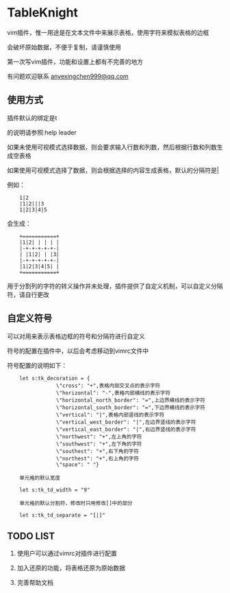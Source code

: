 TableKnight
===========

vim插件，惟一用途是在文本文件中来展示表格，使用字符来模拟表格的边框

会破坏原始数据，不便于复制，请谨慎使用

第一次写vim插件，功能和设置上都有不完善的地方

有问题欢迎联系 anyexingchen999@qq.com

使用方式
-----------

插件默认的绑定是<leader>t

<leader>的说明请参照:help leader

如果未使用可视模式选择数据，则会要求输入行数和列数，然后根据行数和列数生成空表格

如果使用可视模式选择了数据，则会根据选择的内容生成表格，默认的分隔符是|

例如：

		1|2
		|1|2|||3
		1|2|3|4|5

会生成：

		+===========+
		|1|2| | | | |
		|-+-+-+-+-+-|
		| |1|2| | |3|
		|-+-+-+-+-+-|
		|1|2|3|4|5| |
		+===========+

用于分割列的字符的转义操作并未处理，插件提供了自定义机制，可以自定义分隔符，请自行更改

自定义符号
-----------

可以对用来表示表格边框的符号和分隔符进行自定义

符号的配置在插件中，以后会考虑移动到vimrc文件中

符号配置的说明如下：

		let s:tk_decoration = {
					\"cross": "+",表格内部交叉点的表示字符
					\"horizontal": "-",表格内部横线的表示字符
					\"horizontal_north_border": "=",上边界横线的表示字符
					\"horizontal_south_border": "=",下边界横线的表示字符
					\"vertical": "|",表格内部竖线的表示字符
					\"vertical_west_border": "|",左边界竖线的表示字符
					\"vertical_east_border": "|",右边界竖线的表示字符
					\"northwest": "+",左上角的字符
					\"southwest": "+",左下角的字符
					\"southest": "+",右下角的字符
					\"northest": "+",右上角的字符
					\"space": " "}

		单元格的默认宽度

		let s:tk_td_width = "9"

		单元格的默认分割符，修改时只用修改[]中的部分

		let s:tk_td_separate = "[|]"

TODO LIST
-----------

1. 使用户可以通过vimrc对插件进行配置

1. 加入还原的功能，将表格还原为原始数据

1. 完善帮助文档

